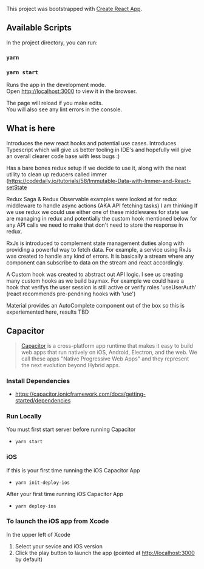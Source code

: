 This project was bootstrapped with [Create React App](https://github.com/facebook/create-react-app).

## Available Scripts

In the project directory, you can run:

### `yarn`

### `yarn start`

Runs the app in the development mode.<br />
Open [http://localhost:3000](http://localhost:3000) to view it in the browser.

The page will reload if you make edits.<br />
You will also see any lint errors in the console.

## What is here

Introduces the new react hooks and potential use cases.
Introduces Typescript which will give us better tooling in IDE's and hopefully will give an overall clearer code base with less bugs :)

Has a bare bones redux setup if we decide to use it, along with the neat utility to clean up reducers called immer (https://codedaily.io/tutorials/58/Immutable-Data-with-Immer-and-React-setState

Redux Saga & Redux Observable examples were looked at for redux middleware to handle async actions (AKA API fetching tasks)
I am thinking If we use redux we could use either one of these middlewares for state we are managing in redux and potentially the custom hook mentioned below for any API calls we need to make that don't need to store the response in redux.

RxJs is introduced to complement state management duties along with providing a powerful way to fetch data.
For example, a service using RxJs was created to handle any kind of errors. It is basically a stream where any component can subscribe to data on the stream and react accordingly.

A Custom hook was created to abstract out API logic. I see us creating many custom hooks as we build baymax.
For example we could have a hook that verifys the user session is still active or verify roles 'useUserAuth' (react recommends pre-pendning hooks with 'use')

Material provides an AutoComplete component out of the box so this is experiemented here, results TBD

## Capacitor

> [Capacitor](https://capacitor.ionicframework.com/docs/) is a cross-platform app runtime that makes it easy to build web apps that run natively on iOS, Android, Electron, and the web. We call these apps "Native Progressive Web Apps" and they represent the next evolution beyond Hybrid apps.

### Install Dependencies

- https://capacitor.ionicframework.com/docs/getting-started/dependencies

### Run Locally

You must first start server before running Capacitor

- `yarn start`

### iOS

If this is your first time running the iOS Capacitor App

- `yarn init-deploy-ios`

After your first time running iOS Capacitor App

- `yarn deploy-ios`

### To launch the iOS app from Xcode

In the upper left of Xcode

1. Select your sevice and iOS version
2. Click the play button to launch the app (pointed at [http://localhost:3000](http://localhost:3000) by default)
